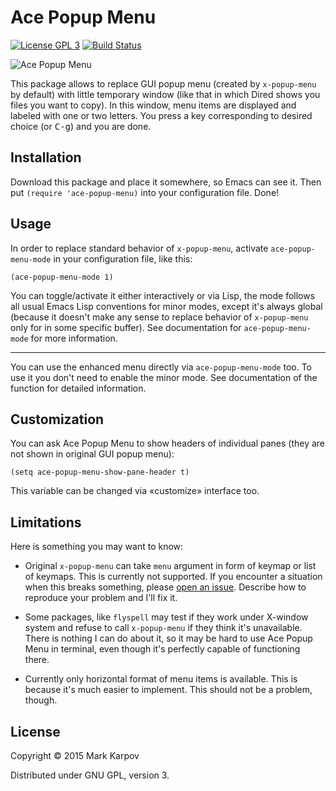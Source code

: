 # Ace Popup Menu

[![License GPL 3](https://img.shields.io/badge/license-GPL_3-green.svg)](http://www.gnu.org/licenses/gpl-3.0.txt)
[![Build Status](https://travis-ci.org/mrkkrp/ace-popup-menu.svg?branch=master)](https://travis-ci.org/mrkkrp/ace-popup-menu)

![Ace Popup Menu](https://raw.githubusercontent.com/mrkkrp/ace-popup-menu/gh-pages/ace-popup-menu.png)

This package allows to replace GUI popup menu (created by `x-popup-menu` by
default) with little temporary window (like that in which Dired shows you
files you want to copy). In this window, menu items are displayed and
labeled with one or two letters. You press a key corresponding to desired
choice (or <kbd>C-g</kbd>) and you are done.

## Installation

Download this package and place it somewhere, so Emacs can see it. Then put
`(require 'ace-popup-menu)` into your configuration file. Done!

## Usage

In order to replace standard behavior of `x-popup-menu`, activate
`ace-popup-menu-mode` in your configuration file, like this:

```emacs-lisp
(ace-popup-menu-mode 1)
```

You can toggle/activate it either interactively or via Lisp, the mode
follows all usual Emacs Lisp conventions for minor modes, except it's always
global (because it doesn't make any sense to replace behavior of
`x-popup-menu` only for in some specific buffer). See documentation for
`ace-popup-menu-mode` for more information.

----

You can use the enhanced menu directly via `ace-popup-menu-mode` too. To use
it you don't need to enable the minor mode. See documentation of the
function for detailed information.

## Customization

You can ask Ace Popup Menu to show headers of individual panes (they are not
shown in original GUI popup menu):

```emacs-lisp
(setq ace-popup-menu-show-pane-header t)
```

This variable can be changed via «customize» interface too.

## Limitations

Here is something you may want to know:

* Original `x-popup-menu` can take `menu` argument in form of keymap or list
  of keymaps. This is currently not supported. If you encounter a situation
  when this breaks something, please
  [open an issue](https://github.com/mrkkrp/ace-popup-menu/issues). Describe
  how to reproduce your problem and I'll fix it.

* Some packages, like `flyspell` may test if they work under X-window system
  and refuse to call `x-popup-menu` if they think it's unavailable. There is
  nothing I can do about it, so it may be hard to use Ace Popup Menu in
  terminal, even though it's perfectly capable of functioning there.

* Currently only horizontal format of menu items is available. This is
  because it's much easier to implement. This should not be a problem,
  though.

## License

Copyright © 2015 Mark Karpov

Distributed under GNU GPL, version 3.
